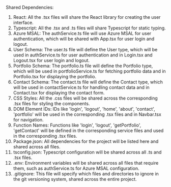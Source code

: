 Shared Dependencies:

1. React: All the .tsx files will share the React library for creating the user interface.
2. Typescript: All the .tsx and .ts files will share Typescript for static typing.
3. Azure MSAL: The authService.ts file will use Azure MSAL for user authentication, which will be shared with App.tsx for user login and logout.
4. User Schema: The user.ts file will define the User type, which will be used in authService.ts for user authentication and in Login.tsx and Logout.tsx for user login and logout.
5. Portfolio Schema: The portfolio.ts file will define the Portfolio type, which will be used in portfolioService.ts for fetching portfolio data and in Portfolio.tsx for displaying the portfolio.
6. Contact Schema: The contact.ts file will define the Contact type, which will be used in contactService.ts for handling contact data and in Contact.tsx for displaying the contact form.
7. CSS Styles: All the .css files will be shared across the corresponding .tsx files for styling the components.
8. DOM Element IDs: IDs like 'login', 'logout', 'home', 'about', 'contact', 'portfolio' will be used in the corresponding .tsx files and in Navbar.tsx for navigation.
9. Function Names: Functions like 'login', 'logout', 'getPortfolio', 'getContact' will be defined in the corresponding service files and used in the corresponding .tsx files.
10. Package.json: All dependencies for the project will be listed here and shared across all files.
11. tsconfig.json: Typescript configuration will be shared across all .ts and .tsx files.
12. .env: Environment variables will be shared across all files that require them, such as authService.ts for Azure MSAL configuration.
13. .gitignore: This file will specify which files and directories to ignore in the git versioning system, shared across the entire project.